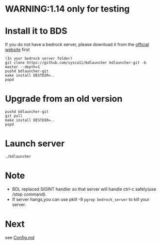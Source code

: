 # WARNING:1.14 only for testing

# Install it to BDS

If you do not have a bedrock server, please download it from the [official website](https://www.minecraft.net/download/server/bedrock/) first

```
(In your bedrock server folder)
git clone https://github.com/sysca11/bdlauncher bdlauncher-git -b master --depth=1
pushd bdlauncher-git
make install DESTDIR=..
popd
```

# Upgrade from an old version

```
pushd bdlauncher-git
git pull
make install DESTDIR=..
popd
```

# Launch server

`./bdlauncher`

# Note

* BDL replaced SIGINT handler so that server will handle ctrl-c safely(use /stop command).
* If server hangs,you can use pkill -9 `pgrep bedrock_server` to kill your server.

# Next

see [Config.md](Config.md)